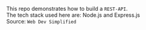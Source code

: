 This repo demonstrates how to build a `REST-API`. <br/>
The tech stack used here are: Node.js and Express.js <br/>
Source: `Web Dev Simplified`
